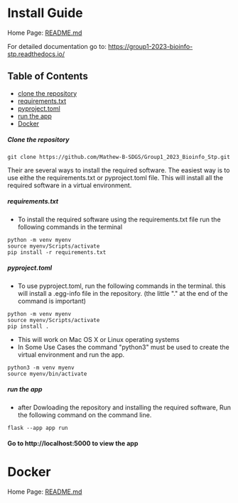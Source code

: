 # Install Guide

Home Page: [README.md](/README.md)

For detailed documentation go to: https://group1-2023-bioinfo-stp.readthedocs.io/

## Table of Contents
- [clone the repository](#clone-the-repository) 
- [requirements.txt](#requirements.txt)
- [pyproject.toml](#pyproject.toml)
- [run the app](#run-the-app)
- [Docker](#docker)


##### Clone the repository 
```
git clone https://github.com/Mathew-B-SDGS/Group1_2023_Bioinfo_Stp.git
```
Their are several ways to install the required software.
The easiest way is to use eithe the requirements.txt or pyproject.toml file.
This will install all the required software in a virtual environment. 

##### requirements.txt
- To install the required software using the requirements.txt file run the following commands in the terminal 
```
python -m venv myenv
source myenv/Scripts/activate
pip install -r requirements.txt
```
##### pyproject.toml
- To use pyproject.toml, run the following commands in the terminal. this will install a .egg-info file in the repository.
(the little "." at the end of the command is important)
```
python -m venv myenv
source myenv/Scripts/activate
pip install .
```

- This will work on Mac OS X or Linux operating systems 
- In Some Use Cases the command "python3" must be used to create the virtual environment and run the app.

```
python3 -m venv myenv
source myenv/bin/activate
```

##### run the app
- after Dowloading the repository and installing the required software, Run the following command on the command line. 
```
flask --app app run 
```
#### Go to http://localhost:5000 to view the app

# Docker


Home Page: [README.md](/README.md)